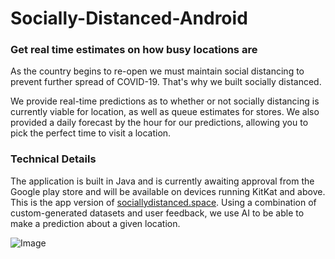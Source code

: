 # Socially-Distanced-Android

### Get real time estimates on how busy locations are
As the country begins to re-open we must maintain social distancing to prevent further spread of COVID-19. That's why we built socially distanced.

We provide real-time predictions as to whether or not socially distancing is currently viable for location, as well as queue estimates for stores. We also provided a daily forecast by the hour for our predictions, allowing you to pick the perfect time to visit a location.


### Technical Details
The application is built in Java and is currently awaiting approval from the Google play store and will be available on devices running KitKat and above. This is the app version of [sociallydistanced.space](https://sociallydistanced.space). Using a combination of custom-generated datasets and user feedback, we use AI to be able to make a prediction about a given location.

![Image](https://mozley.tech/img/sociallydistancedapp.png)
